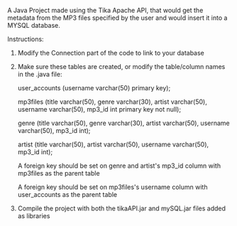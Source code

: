 A Java Project made using the Tika Apache API, that would get the metadata from the MP3 files specified by the user and would insert it into a MYSQL database.

Instructions:
  1. Modify the Connection part of the code to link to your database
  2. Make sure these tables are created, or modify the table/column names in the .java file:
  
      user_accounts (username varchar(50) primary key);
      
      mp3files (title varchar(50), genre varchar(30), artist varchar(50), username varchar(50), mp3_id int primary key not null);
      
      genre (title varchar(50), genre varchar(30), artist varchar(50), username varchar(50), mp3_id int);
      
      artist (title varchar(50), artist varchar(50), username varchar(50), mp3_id int);
      
      A foreign key should be set on genre and artist's mp3_id column with mp3files as the parent table
      
      A foreign key should be set on mp3files's username column with user_accounts as the parent table
  3. Compile the project with both the tikaAPI.jar and mySQL.jar files added as libraries

